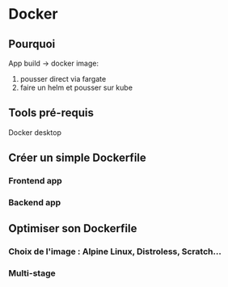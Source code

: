 # Docker


## Pourquoi 
App build -> docker image:
1. pousser direct via fargate
2. faire un helm et pousser sur kube

## Tools pré-requis
Docker desktop

## Créer un simple Dockerfile
### Frontend app
### Backend app
## Optimiser son Dockerfile
### Choix de l'image : Alpine Linux, Distroless, Scratch...
### Multi-stage

